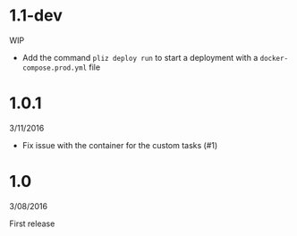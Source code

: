 # 1.1-dev
WIP

- Add the command `pliz deploy run` to start a deployment with a `docker-compose.prod.yml` file


# 1.0.1
3/11/2016

- Fix issue with the container for the custom tasks (#1)


# 1.0
3/08/2016

First release
